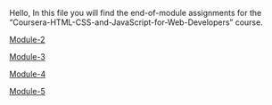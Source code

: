 Hello, 
In this file you will find the end-of-module assignments for the “Coursera-HTML-CSS-and-JavaScript-for-Web-Developers” course.

[Module-2](https://github.com/ghbulut/coursera/tree/7acb4789179bcc16177a3230baba6d1aff0bde9a/Module-2)

[Module-3](https://github.com/ghbulut/coursera/tree/05c72cf8b3c2e4b86df96d65472e5b2188b2c23d/Module-3)

[Module-4](https://github.com/ghbulut/coursera/tree/d8abc142331b358416a1120bd8743e9cfd2f0571/Module-4)

[Module-5](https://github.com/ghbulut/Module-5.git)
